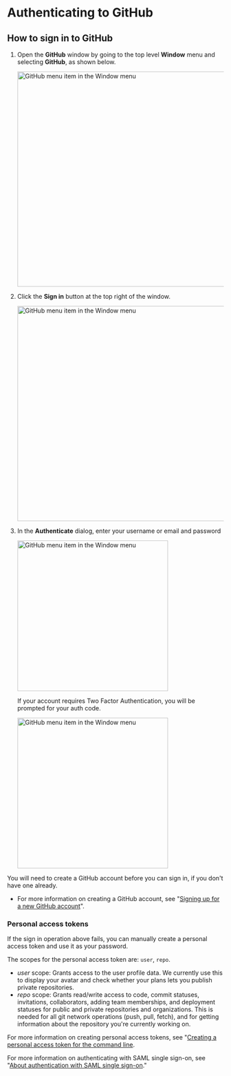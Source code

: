 # Authenticating to GitHub

## How to sign in to GitHub

1. Open the **GitHub** window by going to the top level **Window** menu and selecting **GitHub**, as shown below.

    <img src="images/github-menu-item.png" alt="GitHub menu item in the Window menu" width="500px"/>

1. Click the **Sign in** button at the top right of the window.

    <img src="images/github-sign-in-button.png" alt="GitHub menu item in the Window menu" width="500px"/>

1. In the **Authenticate** dialog, enter your username or email and password

   <img src="images/github-authenticate.png" alt="GitHub menu item in the Window menu" width="350px"/>

      If your account requires Two Factor Authentication, you will be prompted for your auth code.

      <img src="images/github-two-factor.png" alt="GitHub menu item in the Window menu" width="350px"/>

You will need to create a GitHub account before you can sign in, if you don't have one already.

- For more information on creating a GitHub account, see "[Signing up for a new GitHub account](https://help.github.com/articles/signing-up-for-a-new-github-account/)".

### Personal access tokens

If the sign in operation above fails, you can manually create a personal access token and use it as your password.

The scopes for the personal access token are: `user`, `repo`.
- *user* scope: Grants access to the user profile data. We currently use this to display your avatar and check whether your plans lets you publish private repositories.
- *repo* scope: Grants read/write access to code, commit statuses, invitations, collaborators, adding team memberships, and deployment statuses for public and private repositories and organizations. This is needed for all git network operations (push, pull, fetch), and for getting information about the repository you're currently working on.

For more information on creating personal access tokens, see "[Creating a personal access token for the command line](https://help.github.com/articles/creating-a-personal-access-token-for-the-command-line).

For more information on authenticating with SAML single sign-on, see "[About authentication with SAML single sign-on](https://help.github.com/articles/about-authentication-with-saml-single-sign-on)."
